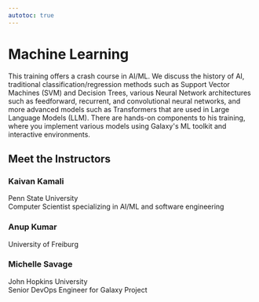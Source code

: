 ```yaml
---
autotoc: true
---
```


<slot name="/events/gcc2024/header" />
<div class="text-center">

# Machine Learning

</div>

This training offers a crash course in AI/ML. We discuss the history of AI, traditional classification/regression methods such as Support Vector Machines (SVM) and Decision Trees, various Neural Network architectures such as feedforward, recurrent, and convolutional neural networks, and more advanced models such as Transformers that are used in Large Language Models (LLM). There are hands-on components to his training, where you implement various models using Galaxy's ML toolkit and interactive environments.

## Meet the Instructors

### Kaivan Kamali
Penn State University <br>
Computer Scientist specializing in AI/ML and software engineering

### Anup Kumar
University of Freiburg <br>


### Michelle Savage
John Hopkins University <br>
Senior DevOps Engineer for Galaxy Project